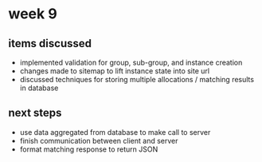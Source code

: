 # week 9

## items discussed

- implemented validation for group, sub-group, and instance creation
- changes made to sitemap to lift instance state into site url
- discussed techniques for storing multiple allocations / matching results in database

## next steps

- use data aggregated from database to make call to server
- finish communication between client and server
- format matching response to return JSON

